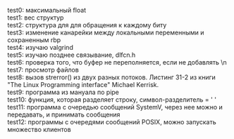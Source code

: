 test0: максимальный float  
test1: вес структур  
test2: структура для для обращения к каждому биту  
test3: изменение канарейки между локальными переменными и сохраненным rbp  
test4: изучаю valgrind  
test5: изучаю позднее связывание, dlfcn.h  
test6: проверка того, что буфер не переполняется, если не добавлять \n  
test7: просмотр файлов  
test8: вызов strerror() из двух разных потоков. Листинг 31-2 из книги "The Linux Programming interface" Michael Kerrisk.   
test9: программа из мануала по pipe  
test10: функция, которая разделяет строку, символ-разделитель = ' '  
test11: программа с очередью сообщений SystemV, через нее можно и передавать, и принимать сообщения  
test12: программы с очередями сообщений POSIX, можно запускать множество клиентов  
